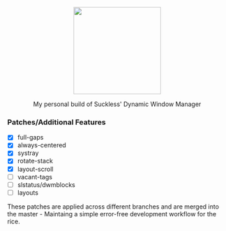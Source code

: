 <p align="center"><img width=200 src="https://dwm.suckless.org/dwm.svg"></p>
<p align="center">My personal build of Suckless' Dynamic Window Manager</p>

### Patches/Additional Features

- [x] full-gaps
- [x] always-centered
- [x] systray
- [x] rotate-stack
- [x] layout-scroll
- [ ] vacant-tags
- [ ] slstatus/dwmblocks
- [ ] layouts

These patches are applied across different branches and are merged into the
master - Maintaing a simple error-free development workflow for the rice.
